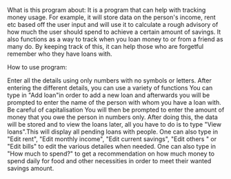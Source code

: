 
What is this program about: 
It is a program that can help with tracking money usage. 
For example, it will store data on the person's income, rent etc based off the user input and will use it to calculate a rough advisory of how much the user should spend to achieve a certain amount of savings.
It also functions as a way to track when you loan money to or from a friend as many do. By keeping track of this, it can help those who are forgetful remember who they have loans with.

How to use program:

Enter all the details using only numbers with no symbols or letters. After entering the different details, you can use a variety of functions
You can type in "Add loan"in order to add a new loan and afterwards you will be prompted to enter the name of the person with whom you have a loan with. Be careful of capitalisation
You will then be prompted to enter the amount of money that you owe the person in numbers only. After doing this, the data will be stored and to view the loans later, all you have to do 
is to type "View loans".This will display all pending loans with people. One can also type in "Edit rent", "Edit monthly income", "Edit current savings", "Edit others	" or "Edit bills" to edit the various detailes when needed.
One can also type in "How much to spend?" to get a recommendation on how much money to spend daily for food and other necessities in order to meet their wanted savings amount.
